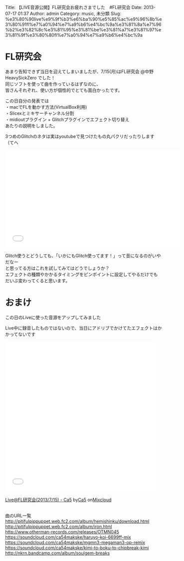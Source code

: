 Title: 【LIVE音源公開】FL研究会お疲れさまでした　#FL研究会
Date: 2013-07-17 01:37
Author: admin
Category: music, 未分類
Slug: %e3%80%90live%e9%9f%b3%e6%ba%90%e5%85%ac%e9%96%8b%e3%80%91fl%e7%a0%94%e7%a9%b6%e4%bc%9a%e3%81%8a%e7%96%b2%e3%82%8c%e3%81%95%e3%81%be%e3%81%a7%e3%81%97%e3%81%9f%e3%80%80fl%e7%a0%94%e7%a9%b6%e4%bc%9a

FL研究会
========

あまり告知できず当日を迎えてしまいましたが、7/15(月)はFL研究会
@中野HeavySickZero でした！  
同じソフトを使って曲を作っているはずなのに、  
皆さんそれぞれ、使い方が個性的でとても面白かったです。

この日自分の発表では  
・macでFLを動かす方法(VirtualBox利用)  
・Slicexとミキサーチャンネル分割  
・midioutプラグイン + Glitchプラグインでエフェクト切り替え  
あたりの説明をしました。

3つめのGlitchのネタは実はyoutubeで見つけたもの丸パクリだったりします（てへ  

<iframe width="560" height="315" src="//www.youtube.com/embed/oYQzKEyJGXA" frameborder="0" allowfullscreen></iframe>

Glitch使うとどうしても、「いかにもGlitch使ってます！」って音になるのがいやだなー  
と思ってる方はこれを試してみてはどうでしょうか？  
エフェクトの種類やかかるタイミングをピンポイントに設定してやるだけでも  
だいぶ変わってくると思います。

おまけ
======

この日のLiveに使った音源をアップしてみました  

Live中に録音したものではないので、当日にアドリブでかけてたエフェクトはかかってないです  

<iframe width="480" height="480" src="//www.mixcloud.com/widget/iframe/?feed=http%3A%2F%2Fwww.mixcloud.com%2Fca54makske%2Flivefl%25E7%25A0%2594%25E7%25A9%25B6%25E4%25BC%259A2013715-ca5%2F&amp;embed_uuid=50efc11b-3363-4ded-a9bc-5fc61b47ac7d&amp;stylecolor=&amp;embed_type=widget_standard" frameborder="0"></iframe>

<div style="clear:both; height:3px; width:472px;">

</div>

[Live@FL研究会(2013/7/15) -
Ca5](http://www.mixcloud.com/ca54makske/livefl%E7%A0%94%E7%A9%B6%E4%BC%9A2013715-ca5/?utm_source=widget&utm_medium=web&utm_campaign=base_links&utm_term=resource_link)<span>
by</span>[Ca5](http://www.mixcloud.com/ca54makske/?utm_source=widget&utm_medium=web&utm_campaign=base_links&utm_term=profile_link)<span>
on</span>[Mixcloud](http://www.mixcloud.com/?utm_source=widget&utm_medium=web&utm_campaign=base_links&utm_term=homepage_link)

<div style="clear:both; height:3px;">

</div>

曲のURL一覧  
http://pitifulpippuppet.web.fc2.com/album/hemishinku/download.html  
http://pitifulpippuppet.web.fc2.com/album/iron.html  
http://www.otherman-records.com/releases/OTMN045  
https://soundcloud.com/ca54makske/haruyo-koi-6699ff-mix  
https://soundcloud.com/ca54makske/mgmn3-megaman3-op-remix  
https://soundcloud.com/ca54makske/kimi-to-boku-to-chipbreak-kimi  
http://nkrn.bandcamp.com/album/soulgem-breaks
